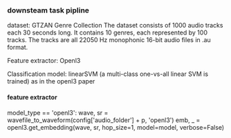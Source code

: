 ### downsteam task pipline

dataset: GTZAN Genre Collection
The dataset consists of 1000 audio tracks each 30 seconds long. 
It contains 10 genres, each represented by 100 tracks. 
The tracks are all 22050 Hz monophonic 16-bit audio files in .au format.

Feature extractor: Openl3

Classification model: linearSVM (a multi-class one-vs-all linear SVM is trained) as in the openl3 paper

#### feature extractor 
model_type == 'openl3':
            wave, sr = wavefile_to_waveform(config['audio_folder'] + p, 'openl3')
            emb, _ = openl3.get_embedding(wave, sr, hop_size=1, model=model, verbose=False)
